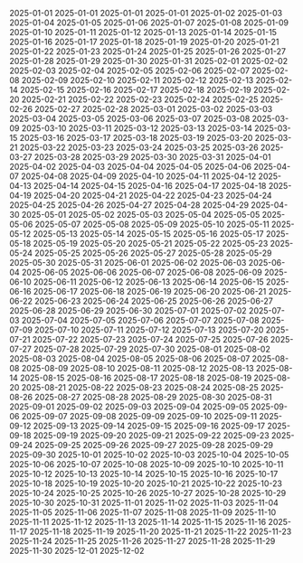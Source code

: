 2025-01-01
2025-01-01
2025-01-01
2025-01-01
2025-01-02
2025-01-03
2025-01-04
2025-01-05
2025-01-06
2025-01-07
2025-01-08
2025-01-09
2025-01-10
2025-01-11
2025-01-12
2025-01-13
2025-01-14
2025-01-15
2025-01-16
2025-01-17
2025-01-18
2025-01-19
2025-01-20
2025-01-21
2025-01-22
2025-01-23
2025-01-24
2025-01-25
2025-01-26
2025-01-27
2025-01-28
2025-01-29
2025-01-30
2025-01-31
2025-02-01
2025-02-02
2025-02-03
2025-02-04
2025-02-05
2025-02-06
2025-02-07
2025-02-08
2025-02-09
2025-02-10
2025-02-11
2025-02-12
2025-02-13
2025-02-14
2025-02-15
2025-02-16
2025-02-17
2025-02-18
2025-02-19
2025-02-20
2025-02-21
2025-02-22
2025-02-23
2025-02-24
2025-02-25
2025-02-26
2025-02-27
2025-02-28
2025-03-01
2025-03-02
2025-03-03
2025-03-04
2025-03-05
2025-03-06
2025-03-07
2025-03-08
2025-03-09
2025-03-10
2025-03-11
2025-03-12
2025-03-13
2025-03-14
2025-03-15
2025-03-16
2025-03-17
2025-03-18
2025-03-19
2025-03-20
2025-03-21
2025-03-22
2025-03-23
2025-03-24
2025-03-25
2025-03-26
2025-03-27
2025-03-28
2025-03-29
2025-03-30
2025-03-31
2025-04-01
2025-04-02
2025-04-03
2025-04-04
2025-04-05
2025-04-06
2025-04-07
2025-04-08
2025-04-09
2025-04-10
2025-04-11
2025-04-12
2025-04-13
2025-04-14
2025-04-15
2025-04-16
2025-04-17
2025-04-18
2025-04-19
2025-04-20
2025-04-21
2025-04-22
2025-04-23
2025-04-24
2025-04-25
2025-04-26
2025-04-27
2025-04-28
2025-04-29
2025-04-30
2025-05-01
2025-05-02
2025-05-03
2025-05-04
2025-05-05
2025-05-06
2025-05-07
2025-05-08
2025-05-09
2025-05-10
2025-05-11
2025-05-12
2025-05-13
2025-05-14
2025-05-15
2025-05-16
2025-05-17
2025-05-18
2025-05-19
2025-05-20
2025-05-21
2025-05-22
2025-05-23
2025-05-24
2025-05-25
2025-05-26
2025-05-27
2025-05-28
2025-05-29
2025-05-30
2025-05-31
2025-06-01
2025-06-02
2025-06-03
2025-06-04
2025-06-05
2025-06-06
2025-06-07
2025-06-08
2025-06-09
2025-06-10
2025-06-11
2025-06-12
2025-06-13
2025-06-14
2025-06-15
2025-06-16
2025-06-17
2025-06-18
2025-06-19
2025-06-20
2025-06-21
2025-06-22
2025-06-23
2025-06-24
2025-06-25
2025-06-26
2025-06-27
2025-06-28
2025-06-29
2025-06-30
2025-07-01
2025-07-02
2025-07-03
2025-07-04
2025-07-05
2025-07-06
2025-07-07
2025-07-08
2025-07-09
2025-07-10
2025-07-11
2025-07-12
2025-07-13
2025-07-20
2025-07-21
2025-07-22
2025-07-23
2025-07-24
2025-07-25
2025-07-26
2025-07-27
2025-07-28
2025-07-29
2025-07-30
2025-08-01
2025-08-02
2025-08-03
2025-08-04
2025-08-05
2025-08-06
2025-08-07
2025-08-08
2025-08-09
2025-08-10
2025-08-11
2025-08-12
2025-08-13
2025-08-14
2025-08-15
2025-08-16
2025-08-17
2025-08-18
2025-08-19
2025-08-20
2025-08-21
2025-08-22
2025-08-23
2025-08-24
2025-08-25
2025-08-26
2025-08-27
2025-08-28
2025-08-29
2025-08-30
2025-08-31
2025-09-01
2025-09-02
2025-09-03
2025-09-04
2025-09-05
2025-09-06
2025-09-07
2025-09-08
2025-09-09
2025-09-10
2025-09-11
2025-09-12
2025-09-13
2025-09-14
2025-09-15
2025-09-16
2025-09-17
2025-09-18
2025-09-19
2025-09-20
2025-09-21
2025-09-22
2025-09-23
2025-09-24
2025-09-25
2025-09-26
2025-09-27
2025-09-28
2025-09-29
2025-09-30
2025-10-01
2025-10-02
2025-10-03
2025-10-04
2025-10-05
2025-10-06
2025-10-07
2025-10-08
2025-10-09
2025-10-10
2025-10-11
2025-10-12
2025-10-13
2025-10-14
2025-10-15
2025-10-16
2025-10-17
2025-10-18
2025-10-19
2025-10-20
2025-10-21
2025-10-22
2025-10-23
2025-10-24
2025-10-25
2025-10-26
2025-10-27
2025-10-28
2025-10-29
2025-10-30
2025-10-31
2025-11-01
2025-11-02
2025-11-03
2025-11-04
2025-11-05
2025-11-06
2025-11-07
2025-11-08
2025-11-09
2025-11-10
2025-11-11
2025-11-12
2025-11-13
2025-11-14
2025-11-15
2025-11-16
2025-11-17
2025-11-18
2025-11-19
2025-11-20
2025-11-21
2025-11-22
2025-11-23
2025-11-24
2025-11-25
2025-11-26
2025-11-27
2025-11-28
2025-11-29
2025-11-30
2025-12-01
2025-12-02
